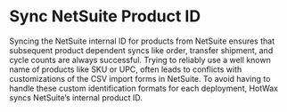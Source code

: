 # Sync NetSuite Product ID

Syncing the NetSuite internal ID for products from NetSuite ensures that subsequent product dependent syncs like order, transfer shipment, and cycle counts are always successful. Trying to reliably use a well known name of products like SKU or UPC, often leads to conflicts with customizations of the CSV import forms in NetSuite. To avoid having to handle these custom identification formats for each deployment, HotWax syncs NetSuite’s internal product ID.